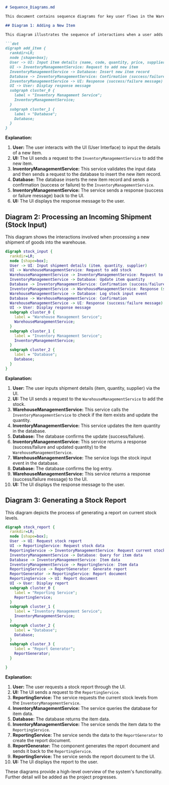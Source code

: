 ```markdown
# Sequence_Diagrams.md

This document contains sequence diagrams for key user flows in the Warehouse Management System, using the DOT language.

## Diagram 1: Adding a New Item

This diagram illustrates the sequence of interactions when a user adds a new item to the inventory.

```dot
digraph add_item {
  rankdir=LR;
  node [shape=box];
  User -> UI: Input item details (name, code, quantity, price, supplier)
  UI -> InventoryManagementService: Request to add new item
  InventoryManagementService -> Database: Insert new item record
  Database -> InventoryManagementService: Confirmation (success/failure)
  InventoryManagementService -> UI: Response (success/failure message)
  UI -> User: Display response message
  subgraph cluster_0 {
    label = "Inventory Management Service";
    InventoryManagementService;
  }
  subgraph cluster_1 {
    label = "Database";
    Database;
  }
}
```

**Explanation:**

1.  **User:** The user interacts with the UI (User Interface) to input the details of a new item.
2.  **UI:** The UI sends a request to the `InventoryManagementService` to add the new item.
3.  **InventoryManagementService:** This service validates the input data and then sends a request to the database to insert the new item record.
4.  **Database:** The database inserts the new item record and sends a confirmation (success or failure) to the `InventoryManagementService`.
5.  **InventoryManagementService:** The service sends a response (success or failure message) back to the UI.
6.  **UI:** The UI displays the response message to the user.


## Diagram 2: Processing an Incoming Shipment (Stock Input)

This diagram shows the interactions involved when processing a new shipment of goods into the warehouse.

```dot
digraph stock_input {
  rankdir=LR;
  node [shape=box];
  User -> UI: Input shipment details (item, quantity, supplier)
  UI -> WarehouseManagementService: Request to add stock
  WarehouseManagementService -> InventoryManagementService: Request to check item & update quantity
  InventoryManagementService -> Database: Update item quantity
  Database -> InventoryManagementService: Confirmation (success/failure)
  InventoryManagementService -> WarehouseManagementService: Response (success/failure & updated quantity)
  WarehouseManagementService -> Database: Log stock input event
  Database -> WarehouseManagementService: Confirmation
  WarehouseManagementService -> UI: Response (success/failure message)
  UI -> User: Display response message
  subgraph cluster_0 {
    label = "Warehouse Management Service";
    WarehouseManagementService;
  }
  subgraph cluster_1 {
    label = "Inventory Management Service";
    InventoryManagementService;
  }
  subgraph cluster_2 {
    label = "Database";
    Database;
  }
}
```

**Explanation:**

1.  **User:** The user inputs shipment details (item, quantity, supplier) via the UI.
2.  **UI:** The UI sends a request to the `WarehouseManagementService` to add the stock.
3.  **WarehouseManagementService:** This service calls the `InventoryManagementService` to check if the item exists and update the quantity.
4.  **InventoryManagementService:** This service updates the item quantity in the database.
5.  **Database:** The database confirms the update (success/failure).
6.  **InventoryManagementService:** This service returns a response (success/failure and updated quantity) to the `WarehouseManagementService`.
7.  **WarehouseManagementService:** The service logs the stock input event in the database.
8.  **Database:** The database confirms the log entry.
9.  **WarehouseManagementService:** This service returns a response (success/failure message) to the UI.
10. **UI:** The UI displays the response message to the user.



## Diagram 3: Generating a Stock Report

This diagram depicts the process of generating a report on current stock levels.

```dot
digraph stock_report {
  rankdir=LR;
  node [shape=box];
  User -> UI: Request stock report
  UI -> ReportingService: Request stock data
  ReportingService -> InventoryManagementService: Request current stock levels
  InventoryManagementService -> Database: Query for item data
  Database -> InventoryManagementService: Item data
  InventoryManagementService -> ReportingService: Item data
  ReportingService -> ReportGenerator: Generate report
  ReportGenerator -> ReportingService: Report document
  ReportingService -> UI: Report document
  UI -> User: Display report
  subgraph cluster_0 {
    label = "Reporting Service";
    ReportingService;
  }
  subgraph cluster_1 {
    label = "Inventory Management Service";
    InventoryManagementService;
  }
  subgraph cluster_2 {
    label = "Database";
    Database;
  }
  subgraph cluster_3 {
    label = "Report Generator";
    ReportGenerator;
  }

}
```

**Explanation:**

1.  **User:** The user requests a stock report through the UI.
2.  **UI:** The UI sends a request to the `ReportingService`.
3.  **ReportingService:** The service requests the current stock levels from the `InventoryManagementService`.
4.  **InventoryManagementService:** The service queries the database for item data.
5.  **Database:** The database returns the item data.
6.  **InventoryManagementService:** The service sends the item data to the `ReportingService`.
7.  **ReportingService:**  The service sends the data to the `ReportGenerator` to create the report document.
8.  **ReportGenerator:** The component generates the report document and sends it back to the `ReportingService`.
9.  **ReportingService:** The service sends the report document to the UI.
10. **UI:** The UI displays the report to the user.


These diagrams provide a high-level overview of the system's functionality.  Further detail will be added as the project progresses.
```